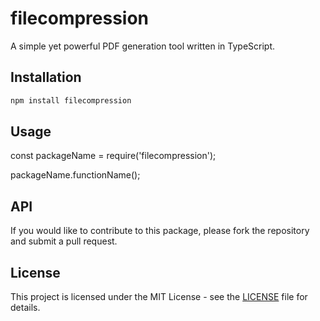 # filecompression

A simple yet powerful PDF generation tool written in TypeScript.

## Installation

```bash
npm install filecompression
```

## Usage

const packageName = require('filecompression');

packageName.functionName();


## API

If you would like to contribute to this package, please fork the repository and submit a pull request.

## License

This project is licensed under the MIT License - see the [LICENSE](LICENSE) file for details.

